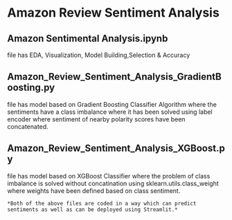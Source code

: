 # Amazon Review Sentiment Analysis

## Amazon Sentimental Analysis.ipynb
file has EDA, Visualization, Model Building,Selection & Accuracy

## Amazon_Review_Sentiment_Analysis_GradientBoosting.py 
file has model based on Gradient Boosting Classifier Algorithm where the sentiments have a class imbalance where it has been solved using label encoder where sentiment of nearby polarity scores have been concatenated. 

## Amazon_Review_Sentiment_Analysis_XGBoost.py 
file has model based on XGBoost Classifier where the problem of class imbalance is solved without concatination using sklearn.utils.class_weight where weights have been defined based on class sentiment.

`*Both of the above files are coded in a way which can predict sentiments as well as can be deployed using Streamlit.*`
